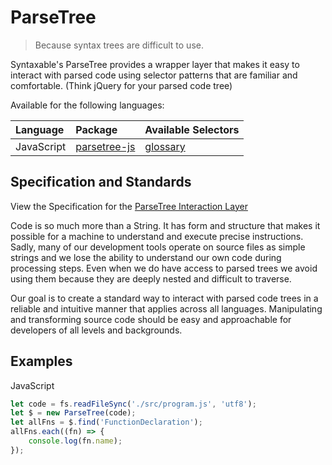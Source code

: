 # ParseTree

> Because syntax trees are difficult to use.

Syntaxable's ParseTree provides a wrapper layer that makes it easy to interact with parsed code using selector patterns that are familiar and comfortable. (Think jQuery for your parsed code tree)

Available for the following languages:

Language|Package|Available Selectors
:---|:---|:---
JavaScript|[parsetree-js](https://github.com/syntaxable/parsetree-js)|[glossary](https://github.com/syntaxable/parsetree-js/blob/master/GLOSSARY.md)

## Specification and Standards

View the Specification for the [ParseTree Interaction Layer](https://github.com/syntaxable/parsetree/blob/master/specifications/InteractionLayer.md)

Code is so much more than a String. It has form and structure that makes it possible for a machine to understand and execute precise instructions. Sadly, many of our development tools operate on source files as simple strings and we lose the ability to understand our own code during processing steps. Even when we do have access to parsed trees we avoid using them because they are deeply nested and difficult to traverse.

Our goal is to create a standard way to interact with parsed code trees in a reliable and intuitive manner that applies across all languages. Manipulating and transforming source code should be easy and approachable for developers of all levels and backgrounds.

## Examples

JavaScript
```js
let code = fs.readFileSync('./src/program.js', 'utf8');
let $ = new ParseTree(code);
let allFns = $.find('FunctionDeclaration');
allFns.each((fn) => {
    console.log(fn.name);
});
```
